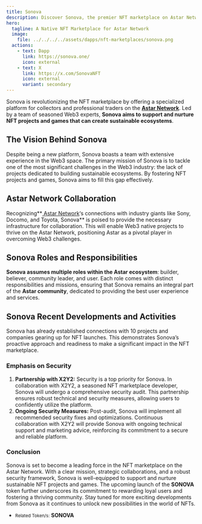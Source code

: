 ```yaml
---
title: Sonova
description: Discover Sonova, the premier NFT marketplace on Astar Network, dedicated to sustainable ecosystems and secure trading. 
hero:
  tagline: A Native NFT Marketplace for Astar Network
  image: 
    file: ../../../../assets/dapps/nft-marketplaces/sonova.png
  actions:
    - text: Dapp
      link: https://sonova.one/
      icon: external
    - text: X
      link: https://x.com/SonovaNFT
      icon: external
      variant: secondary
---
```


Sonova is revolutionizing the NFT marketplace by offering a specialized platform for collectors and professional traders on the [**Astar Network**](https://dablock.com/dapps/astar-network/). Led by a team of seasoned Web3 experts, **Sonova aims to support and nurture NFT projects and games that can create sustainable ecosystems**.

## The Vision Behind Sonova
Despite being a new platform, Sonova boasts a team with extensive experience in the Web3 space. The primary mission of Sonova is to tackle one of the most significant challenges in the Web3 industry: the lack of projects dedicated to building sustainable ecosystems. By fostering NFT projects and games, Sonova aims to fill this gap effectively.

## Astar Network Collaboration
Recognizing**[ Astar Network](https://dablock.com/dapps/astar-network/)‘s connections with industry giants like Sony, Docomo, and Toyota, Sonova** is poised to provide the necessary infrastructure for collaboration. This will enable Web3 native projects to thrive on the Astar Network, positioning Astar as a pivotal player in overcoming Web3 challenges.

## Sonova Roles and Responsibilities
**Sonova assumes multiple roles within the Astar ecosystem**: builder, believer, community leader, and user. Each role comes with distinct responsibilities and missions, ensuring that Sonova remains an integral part of the **Astar community**, dedicated to providing the best user experience and services.

## Sonova Recent Developments and Activities
Sonova has already established connections with 10 projects and companies gearing up for NFT launches. This demonstrates Sonova’s proactive approach and readiness to make a significant impact in the NFT marketplace.

### Emphasis on Security
1. **Partnership with X2Y2:** Security is a top priority for Sonova. In collaboration with X2Y2, a seasoned NFT marketplace developer, Sonova will undergo a comprehensive security audit. This partnership ensures robust technical and security measures, allowing users to confidently utilize the platform.
2. **Ongoing Security Measures:** Post-audit, Sonova will implement all recommended security fixes and optimizations. Continuous collaboration with X2Y2 will provide Sonova with ongoing technical support and marketing advice, reinforcing its commitment to a secure and reliable platform.

### Conclusion
Sonova is set to become a leading force in the NFT marketplace on the Astar Network. With a clear mission, strategic collaborations, and a robust security framework, Sonova is well-equipped to support and nurture sustainable NFT projects and games. The upcoming launch of the **SONOVA** token further underscores its commitment to rewarding loyal users and fostering a thriving community. Stay tuned for more exciting developments from Sonova as it continues to unlock new possibilities in the world of NFTs.
- <small>Related Token/s:</small> **SONOVA**
